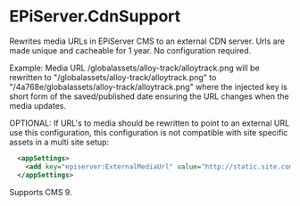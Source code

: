 # EPiServer.CdnSupport

Rewrites media URLs in EPiServer CMS to an external CDN server. Urls are made unique and cacheable for 1 year. No configuration required.

Example: Media URL /globalassets/alloy-track/alloytrack.png will be rewritten to "/globalassets/alloy-track/alloytrack.png" to "/4a768e/globalassets/alloy-track/alloytrack.png" where
the injected key is short form of the saved/published date ensuring the URL changes when the media updates.

OPTIONAL: If URL's to media should be rewritten to point to an external URL use this configuration, this configuration is not compatible with site specific assets in a multi site setup:

```xml
  <appSettings>
    <add key="episerver:ExternalMediaUrl" value="http://static.site.com/"/>
  </appSettings>
```

 Supports CMS 9.
